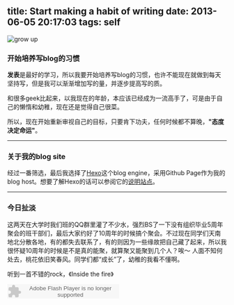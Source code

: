title: Start making a habit of writing
date: 2013-06-05 20:17:03
tags: self
---

![grow up](http://pic.yupoo.com/zuper/CUQRE9xQ/medish.jpg "成长")


### 开始培养写blog的习惯

**发表**是最好的学习，所以我要开始培养写blog的习惯，也许不能现在就做到每天坚持写，但是我可以渐渐增加写的量，并逐步提高写的质。

和很多geek比起来，以我现在的年龄，本应该已经成为一流高手了，可是由于自己的懒惰和幼稚，现在还是觉得自己很菜。

所以，现在开始重新审视自己的目标，只要肯下功夫，任何时候都不算晚，__"态度决定命运"__。

* * *

### 关于我的blog site

经过一番筛选，最后我选择了[Hexo](https://github.com/tommy351/hexo)这个blog engine，采用Github Page作为我的blog
host。想要了解Hexo的话可以参阅它的[说明站点](http://zespia.tw/hexo/)。

* * *

### 今日扯淡

这两天在大学时我们班的QQ群里灌了不少水，强烈BS了一下没有组织毕业5周年聚会的班干部们，最后大家约好了10周年的时候搞个聚会。不过现在同学们天南地北分散各地，有的都失去联系了，有的则因为一些缘故把自己藏了起来，所以我很怀疑10周年的时候是不是真的能聚，就算聚又能聚到几个人？唉～
人面不知何处去，桃花依旧笑春风。同学们都“成长”了，幼稚的我看不懂啊。

听到一首不错的rock，《Inside the fire》

<embed src="http://www.xiami.com/widget/0_2462085/singlePlayer.swf" type="application/x-shockwave-flash" width="257" height="33" wmode="transparent"></embed>
